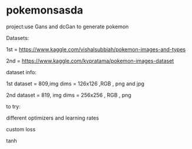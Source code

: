 # pokemonsasda

project:use Gans and dcGan to generate pokemon

Datasets:

1st = https://www.kaggle.com/vishalsubbiah/pokemon-images-and-types

2nd = https://www.kaggle.com/kvpratama/pokemon-images-dataset


dataset info:

1st dataset  = 809,img dims = 126x126 ,RGB , png and jpg

2nd dataset = 819, img dims = 256x256 , RGB , png

to try:

different optimizers and learning rates

custom loss

tanh

                  
 
 
                  
   
